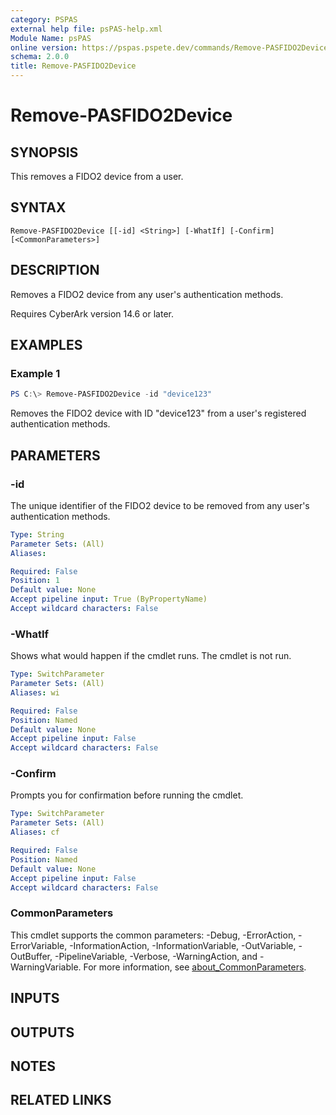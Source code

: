 ```yaml
---
category: PSPAS
external help file: psPAS-help.xml
Module Name: psPAS
online version: https://pspas.pspete.dev/commands/Remove-PASFIDO2Device
schema: 2.0.0
title: Remove-PASFIDO2Device
---
```


# Remove-PASFIDO2Device

## SYNOPSIS
This removes a FIDO2 device from a user.

## SYNTAX

```
Remove-PASFIDO2Device [[-id] <String>] [-WhatIf] [-Confirm] [<CommonParameters>]
```

## DESCRIPTION
Removes a FIDO2 device from any user's authentication methods. 

Requires CyberArk version 14.6 or later.

## EXAMPLES

### Example 1
```powershell
PS C:\> Remove-PASFIDO2Device -id "device123"
```

Removes the FIDO2 device with ID "device123" from a user's registered authentication methods.


## PARAMETERS

### -id
The unique identifier of the FIDO2 device to be removed from any user's authentication methods.

```yaml
Type: String
Parameter Sets: (All)
Aliases:

Required: False
Position: 1
Default value: None
Accept pipeline input: True (ByPropertyName)
Accept wildcard characters: False
```

### -WhatIf
Shows what would happen if the cmdlet runs.
The cmdlet is not run.

```yaml
Type: SwitchParameter
Parameter Sets: (All)
Aliases: wi

Required: False
Position: Named
Default value: None
Accept pipeline input: False
Accept wildcard characters: False
```

### -Confirm
Prompts you for confirmation before running the cmdlet.

```yaml
Type: SwitchParameter
Parameter Sets: (All)
Aliases: cf

Required: False
Position: Named
Default value: None
Accept pipeline input: False
Accept wildcard characters: False
```

### CommonParameters
This cmdlet supports the common parameters: -Debug, -ErrorAction, -ErrorVariable, -InformationAction, -InformationVariable, -OutVariable, -OutBuffer, -PipelineVariable, -Verbose, -WarningAction, and -WarningVariable. For more information, see [about_CommonParameters](http://go.microsoft.com/fwlink/?LinkID=113216).

## INPUTS

## OUTPUTS

## NOTES

## RELATED LINKS

